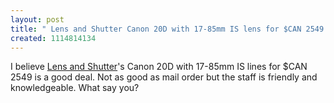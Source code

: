 ```yaml
---
layout: post
title: " Lens and Shutter Canon 20D with 17-85mm IS lens for $CAN 2549 - good deal"
created: 1114814134
---
```

<p>I believe <a href="http://www.lensandshutter.com/">Lens and Shutter</a>'s Canon 20D with 17-85mm IS lines for $CAN 2549 is a good deal. Not as good as mail order but the staff is friendly and knowledgeable. What say you?</p>

